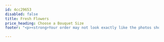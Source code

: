 ```yaml
---
id: 4cc29653
disabled: false
title: Fresh Flowers
price_heading: Choose a Bouquet Size
footer: "<p><strong>Your order may not look exactly like the photos shown.</strong></p><p>Arrangements shown are <em>representative examples</em> only.</p><p>Specific flowers and colours may not be available due to seasonal availability or demand.</p>"

---
```

